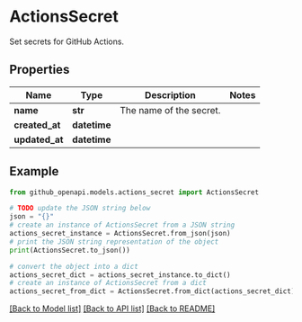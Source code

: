 # ActionsSecret

Set secrets for GitHub Actions.

## Properties

Name | Type | Description | Notes
------------ | ------------- | ------------- | -------------
**name** | **str** | The name of the secret. | 
**created_at** | **datetime** |  | 
**updated_at** | **datetime** |  | 

## Example

```python
from github_openapi.models.actions_secret import ActionsSecret

# TODO update the JSON string below
json = "{}"
# create an instance of ActionsSecret from a JSON string
actions_secret_instance = ActionsSecret.from_json(json)
# print the JSON string representation of the object
print(ActionsSecret.to_json())

# convert the object into a dict
actions_secret_dict = actions_secret_instance.to_dict()
# create an instance of ActionsSecret from a dict
actions_secret_from_dict = ActionsSecret.from_dict(actions_secret_dict)
```
[[Back to Model list]](../README.md#documentation-for-models) [[Back to API list]](../README.md#documentation-for-api-endpoints) [[Back to README]](../README.md)


